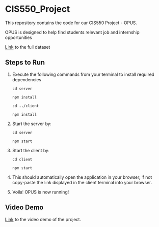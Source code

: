 # CIS550_Project

This repository contains the code for our CIS550 Project - OPUS.

OPUS is designed to help find students relevant job and internship opportunities


[Link](https://drive.google.com/drive/folders/15RFT8OKG9wj7_WSumohQ__v7ROPkh_2q?usp=sharing) to the full dataset

## Steps to Run

1. Execute the following commands from your terminal to install required dependencies

   `cd server`
   
    `npm install`
   
   `cd ../client`
   
   `npm install `
2. Start the server by:

   `cd server`
   
    `npm start`

3. Start the client by:

   `cd client`
   
    `npm start`
4. This should automatically open the application in your browser, if not copy-paste the link displayed in the client terminal into your browser.
5. Voila! OPUS is now running!

## Video Demo
[Link](https://drive.google.com/file/d/1lMf-ad38YJYeCSwhKaL8G-JbZbvN_Aax/view?usp=sharing) to the video demo of the project.
